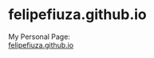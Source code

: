 # felipefiuza.github.io

My Personal Page:<br>
<a href="http://felipefiuza.github.io">felipefiuza.github.io</a>
